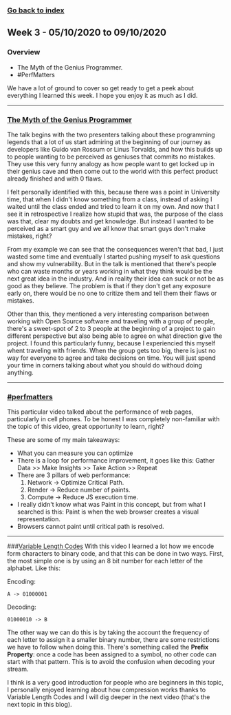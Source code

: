 ### [Go back to index](https://luis-valdez.github.io/Learning-Journal/)

## Week 3 - 05/10/2020 to 09/10/2020

### Overview
- The Myth of the Genius Programmer.
- #PerfMatters


We have a lot of ground to cover so get ready to get a peek about everything I learned this week. I hope you enjoy it as much as I did.

***
### [The Myth of the Genius Programmer](https://www.youtube.com/watch?v=0SARbwvhupQ)
The talk begins with the two presenters talking about these programming legends that a lot of us start admiring at the beginning of our journey as developers like Guido van Rossum or Linus Torvalds, and how this builds up to people wanting to be perceived as geniuses that commits no mistakes. They use this very funny analogy as how people want to get locked up in their genius cave and then come out to the world with this perfect product already finished and with 0 flaws. 

I felt personally identified with this, because there was a point in University time, that when I didn't know something from a class, instead of asking I waited until the class ended and tried to learn it on my own. And now that I see it in retrospective I realize how stupid that was, the purpose of the class was that, clear my doubts and get knowledge. But instead I wanted to be perceived as a smart guy and we all know that smart guys don't make mistakes, right?

From my example we can see that the consequences weren't that bad, I just wasted some time and eventually I started pushing myself to ask questions and show my vulnerability. But in the talk is mentioned that there's people who can waste months or years working in what they think would be the next great idea in the industry. And in reality their idea can suck or not be as good as they believe. The problem is that if they don't get any exposure early on, there would be no one to critize them and tell them their flaws or mistakes.

Other than this, they mentioned a very interesting comparison between working with Open Source software and traveling with a group of people, there's a sweet-spot of 2 to 3 people at the beginning of a project to gain different perspective but also being able to agree on what direction give the project. I found this particularly funny, because I experiencied this myself whent traveling with friends. When the group gets too big, there is just no way for everyone to agree and take decisions on time. You will just spend your time in corners talking about what you should do withoud doing anything.

***
### [#perfmatters](https://www.youtube.com/watch?v=8MMmg3bDOjc)
This particular video talked about the performance of web pages, particularly in cell phones. To be honest I was completely non-familiar with the topic of this video, great opportunity to learn, right?

These are some of my main takeaways:
- What you can measure you can optimize
- There is a loop for performance improvement, it goes like this: Gather Data >> Make Insights >> Take Action >> Repeat
- There are 3 pillars of web performance:
  1. Network -> Optimize Critical Path.
  2. Render -> Reduce number of paints.
  3. Compute -> Reduce JS execution time.
- I really didn't know what was Paint in this concept, but from what I searched is this: Paint is when the web browser creates a visual representation.
- Browsers cannot paint until critical path is resolved.

***
###[Variable Length Codes](https://www.youtube.com/watch?v=6rnF2Mo80x0)
With this video I learned a lot how we encode form characters to binary code, and that this can be done in two ways.
First, the most simple one is by using an 8 bit number for each letter of the alphabet. Like this:

Encoding:
```
A -> 01000001
```

Decoding:
```
01000010 -> B
```

The other way we can do this is by taking the account the frequency of each letter to assign it a smaller binary number, there are some restrictions we have to follow when doing this. There's something called the 
**Prefix Property**: once a code has been assigned to a symbol, no other code can start with that pattern.
This is to avoid the confusion when decoding your stream.

I think is a very good introduction for people who are beginners in this topic, I personally enjoyed learning about how compression works thanks to Variable Length Codes and I will dig deeper in the next video (that's the next topic in this blog).
